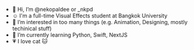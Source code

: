 - 👋 Hi, I’m @nekopaldee or \_nkpd
- ☺️ I'm a full-time Visual Effects student at Bangkok University
- 👀 I’m interested in too many things (e.g. Animation, Designing, mostly techinical stuff)
- 🌱 I’m currently learning Python, Swift, NextJS
- 💗 I love cat 🐱 

<!---
nekopaldee/nekopaldee is a ✨ special ✨ repository because its `README.md` (this file) appears on your GitHub profile.
You can click the Preview link to take a look at your changes.
--->
